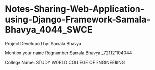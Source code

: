 # Notes-Sharing-Web-Application-using-Django-Framework-Samala-Bhavya_4044_SWCE


Project Developed by: Samala Bhavya

Mention your name Regnumber:Samala Bhavya _721121104044

College Name: STUDY WORLD COLLEGE OF ENGINEERING
